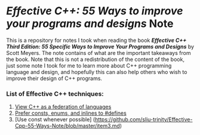 # *Effective C++:  55 Ways to improve your programs and designs* Note
This is a repository for notes I took when reading the book ***Effective C++ Third Edition: 55 Specific Ways to Improve Your Programs and Designs*** by Scott Meyers. The note contains of what are the important takeaways from the book. Note that this is not a redistribution of the content of the book, just some note I took for me to learn more about C++ programming language and design, and hopefully this can also help others who wish to improve their design of C++ programs.

### List of Effective C++ techniques: 
1. [View C++ as a federation of languages](https://github.com/sliu-trinity/Effective-Cpp-55-Ways-Note/blob/master/item1.md)
2. [Prefer consts, enums, and inlines to #defines](https://github.com/sliu-trinity/Effective-Cpp-55-Ways-Note/blob/master/item2.md)
3. [Use const whenever possible] (https://github.com/sliu-trinity/Effective-Cpp-55-Ways-Note/blob/master/item3.md)
